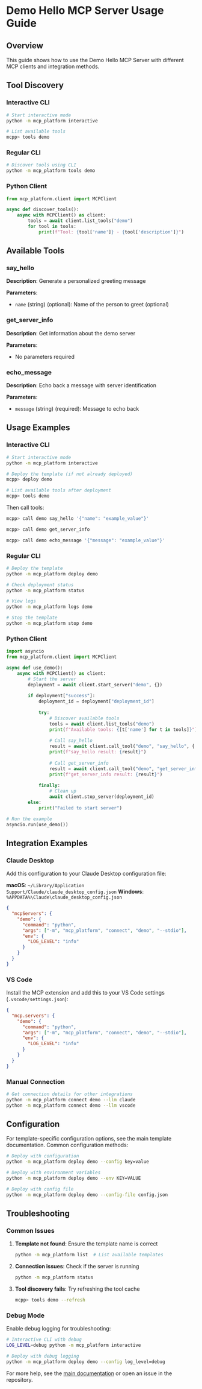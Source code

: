 # Demo Hello MCP Server Usage Guide

## Overview

This guide shows how to use the Demo Hello MCP Server with different MCP clients and integration methods.

## Tool Discovery

### Interactive CLI
```bash
# Start interactive mode
python -m mcp_platform interactive

# List available tools
mcpp> tools demo
```

### Regular CLI
```bash
# Discover tools using CLI
python -m mcp_platform tools demo
```

### Python Client
```python
from mcp_platform.client import MCPClient

async def discover_tools():
    async with MCPClient() as client:
        tools = await client.list_tools("demo")
        for tool in tools:
            print(f"Tool: {tool['name']} - {tool['description']}")
```

## Available Tools

### say_hello

**Description**: Generate a personalized greeting message

**Parameters**:
- `name` (string) (optional): Name of the person to greet (optional)

### get_server_info

**Description**: Get information about the demo server

**Parameters**:
- No parameters required

### echo_message

**Description**: Echo back a message with server identification

**Parameters**:
- `message` (string) (required): Message to echo back

## Usage Examples

### Interactive CLI

```bash
# Start interactive mode
python -m mcp_platform interactive

# Deploy the template (if not already deployed)
mcpp> deploy demo

# List available tools after deployment
mcpp> tools demo
```

Then call tools:
```bash
mcpp> call demo say_hello '{"name": "example_value"}'
```

```bash
mcpp> call demo get_server_info
```

```bash
mcpp> call demo echo_message '{"message": "example_value"}'
```

### Regular CLI

```bash
# Deploy the template
python -m mcp_platform deploy demo

# Check deployment status
python -m mcp_platform status

# View logs
python -m mcp_platform logs demo

# Stop the template
python -m mcp_platform stop demo
```

### Python Client

```python
import asyncio
from mcp_platform.client import MCPClient

async def use_demo():
    async with MCPClient() as client:
        # Start the server
        deployment = await client.start_server("demo", {})
        
        if deployment["success"]:
            deployment_id = deployment["deployment_id"]
            
            try:
                # Discover available tools
                tools = await client.list_tools("demo")
                print(f"Available tools: {[t['name'] for t in tools]}")
                
                # Call say_hello
                result = await client.call_tool("demo", "say_hello", {'name': 'example_value'})
                print(f"say_hello result: {result}")
                
                # Call get_server_info
                result = await client.call_tool("demo", "get_server_info", {})
                print(f"get_server_info result: {result}")
                
            finally:
                # Clean up
                await client.stop_server(deployment_id)
        else:
            print("Failed to start server")

# Run the example
asyncio.run(use_demo())
```

## Integration Examples

### Claude Desktop

Add this configuration to your Claude Desktop configuration file:

**macOS**: `~/Library/Application Support/Claude/claude_desktop_config.json`
**Windows**: `%APPDATA%\Claude\claude_desktop_config.json`

```json
{
  "mcpServers": {
    "demo": {
      "command": "python",
      "args": ["-m", "mcp_platform", "connect", "demo", "--stdio"],
      "env": {
        "LOG_LEVEL": "info"
      }
    }
  }
}
```

### VS Code

Install the MCP extension and add this to your VS Code settings (`.vscode/settings.json`):

```json
{
  "mcp.servers": {
    "demo": {
      "command": "python",
      "args": ["-m", "mcp_platform", "connect", "demo", "--stdio"],
      "env": {
        "LOG_LEVEL": "info"
      }
    }
  }
}
```

### Manual Connection

```bash
# Get connection details for other integrations
python -m mcp_platform connect demo --llm claude
python -m mcp_platform connect demo --llm vscode
```

## Configuration

For template-specific configuration options, see the main template documentation. Common configuration methods:

```bash
# Deploy with configuration
python -m mcp_platform deploy demo --config key=value

# Deploy with environment variables  
python -m mcp_platform deploy demo --env KEY=VALUE

# Deploy with config file
python -m mcp_platform deploy demo --config-file config.json
```

## Troubleshooting

### Common Issues

1. **Template not found**: Ensure the template name is correct
   ```bash
   python -m mcp_platform list  # List available templates
   ```

2. **Connection issues**: Check if the server is running
   ```bash
   python -m mcp_platform status
   ```

3. **Tool discovery fails**: Try refreshing the tool cache
   ```bash
   mcpp> tools demo --refresh
   ```

### Debug Mode

Enable debug logging for troubleshooting:

```bash
# Interactive CLI with debug
LOG_LEVEL=debug python -m mcp_platform interactive

# Deploy with debug logging
python -m mcp_platform deploy demo --config log_level=debug
```

For more help, see the [main documentation](../../) or open an issue in the repository.

